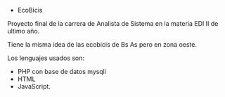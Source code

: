 * EcoBicis

Proyecto final de la carrera de Analista de Sistema en la materia EDI II de ultimo año.

Tiene la misma idea de las ecobicis de Bs As pero en zona oeste.

Los lenguajes usados son:
* PHP con base de datos mysqli
* HTML
* JavaScript.
